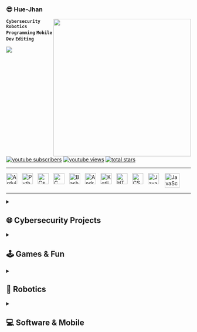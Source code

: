 ### 😎 Hue-Jhan

<img align="right" src="https://github-readme-stats.vercel.app/api?username=Hue-Jhan&show_icons=true&theme=vue&hide=[issues" width="375" />

**`Cybersecurity`** **`Robotics`** **`Programming`** **`Mobile Dev`** **`Editing`**

<p align="left">
  <a href="https://github.com/DenverCoder1/readme-typing-svg">
    <img src="https://readme-typing-svg.demolab.com/?lines=I%20hate%20Javaaaaaaa%F0%9F%92%A5%F0%9F%92%A5%F0%9F%92%A5&font=Fira%20Code&center=true&width=450&height=45&color=00FF00&vCenter=true&pause=1000&size=22" /> </a> 
  <br> </br>
</p>

 <p align="left">
      <a href="https://www.youtube.com/channel/UC8WxmuLXxBXXgc9BnEVT3vg?sub_confirmation=1">
         <img alt="youtube subscribers" title="Subscribe to my YouTube channel" src="https://custom-icon-badges.demolab.com/youtube/channel/subscribers/UC8WxmuLXxBXXgc9BnEVT3vg?color=%23E05D54&label=SUBSCRIBE&logo=video&logoColor=white&style=for-the-badge&labelColor=CE4631"/></a> 
      <a href="https://www.youtube.com/channel/UC8WxmuLXxBXXgc9BnEVT3vg">
         <img alt="youtube views" title="YouTube views" src="https://custom-icon-badges.demolab.com/youtube/channel/views/UC8WxmuLXxBXXgc9BnEVT3vg?color=236ad3&logo=eye&logoColor=white&style=for-the-badge&labelColor=1156ba"/></a> 
      <a href="https://github.com/Hue-Jhan?tab=repositories&sort=stargazers">
         <img alt="total stars" title="Total stars on GitHub" src="https://custom-icon-badges.demolab.com/github/stars/Hue-Jhan?color=%23E2AD2E&style=for-the-badge&labelColor=C79605&logo=star"/></a>
   </p>
   
---
<div style="display: flex; flex-wrap: nowrap;">
    <img align="left" alt="Arduino" width="30px" style="padding-right:10px;" src="https://cdn.jsdelivr.net/gh/devicons/devicon@latest/icons/arduino/arduino-original.svg" />
    <img align="left" alt="Python" width="30px" style="padding-right:10px;" src="https://cdn.jsdelivr.net/gh/devicons/devicon/icons/python/python-plain.svg" />
    <img align="left" alt="C++" width="30px" style="padding-right:10px;" src="https://cdn.jsdelivr.net/gh/devicons/devicon@latest/icons/cplusplus/cplusplus-original.svg" />
    <img align="left" alt="C" width="30px" style="padding-right:10px;" src="https://cdn.jsdelivr.net/gh/devicons/devicon@latest/icons/c/c-original.svg" />
    <img align="left" alt="Bash" width="30px" style="padding-right:10px;" src="https://cdn.jsdelivr.net/gh/devicons/devicon@latest/icons/bash/bash-original.svg" />
    <img align="left" alt="Android" width="30px" style="padding-right:10px;" src="https://cdn.jsdelivr.net/gh/devicons/devicon@latest/icons/android/android-plain.svg" />
    <img align="left" alt="Kotlin" width="30px" style="padding-right:10px;" src="https://cdn.jsdelivr.net/gh/devicons/devicon@latest/icons/kotlin/kotlin-original.svg" />
  <!--  img align="left" alt="Linux" width="30px" style="padding-right:10px;" src="https://cdn.jsdelivr.net/gh/devicons/devicon/icons/linux/linux-original.svg" 
        img align="left" alt="GitHub" width="30px" style="padding-right:10px;" src="https://cdn.jsdelivr.net/gh/devicons/devicon/icons/github/github-original.svg" 
        img src="https://cdn.jsdelivr.net/gh/devicons/devicon@latest/icons/raspberrypi/raspberrypi-original.svg" -->
    <img align="left" alt="HTML" width="30px" style="padding-right:10px;" src="https://cdn.jsdelivr.net/gh/devicons/devicon/icons/html5/html5-plain.svg" />
    <img align="left" alt="CSS" width="30px" style="padding-right:10px;" src="https://cdn.jsdelivr.net/gh/devicons/devicon/icons/css3/css3-plain.svg" />
    <img align="left" alt="JavaScript" width="30px" style="padding-right:10px;" src="https://cdn.jsdelivr.net/gh/devicons/devicon/icons/javascript/javascript-plain.svg" />
    <img align="right" alt="JavaScript" width="40px" style="padding-right:10px;" src="https://simpleicons.org/icons/aliexpress.svg" />
  <br> </br>
</div>

---

<details style="margin-bottom: 1px;" > 
  <summary><h2> 🌐 Cybersecurity Projects </h2></summary>
  <p align="left">
    <a href="https://github.com/Hue-Jhan/Ip-info-Multitool"><img width="278" src="https://denvercoder1-github-readme-stats.vercel.app/api/pin/?username=Hue-Jhan&repo=Ip-info-multitool&theme=vue&title_color=11e208&icon_color=F8D866&show_icons=false" alt="Ip-info-multitool"></a>
    <a href="https://github.com/Hue-Jhan/Encrypted-Trojan-Undetected"><img width="278" src="https://denvercoder1-github-readme-stats.vercel.app/api/pin/?username=Hue-Jhan&repo=Encrypted-Trojan-Undetected&theme=vue&title_color=11e208&icon_color=F8D866&show_icons=false" alt="Ip-info-multitool"></a>
    <a href="https://github.com/Hue-Jhan/Self-Injection-Reverse-Shell-Undetected"><img width="278" src="https://denvercoder1-github-readme-stats.vercel.app/api/pin/?username=Hue-Jhan&repo=Self-Injection-Reverse-Shell-Undetected&theme=vue&title_color=11e208&icon_color=F8D866&show_icons=false" alt="Ip-info-multitool"></a>
    <a href="https://github.com/Hue-Jhan/IP-logger-and-tracker"><img width="278" src="https://denvercoder1-github-readme-stats.vercel.app/api/pin/?username=Hue-Jhan&repo=IP-logger-and-tracker&theme=vue&title_color=11e208&icon_color=F8D866&show_icons=false" alt="Ip-info-multitool"></a>
    <a href="https://github.com/Hue-Jhan/Winrar-Password-Cracker"><img width="278" src="https://denvercoder1-github-readme-stats.vercel.app/api/pin/?username=Hue-Jhan&repo=Winrar-Password-Cracker&theme=vue&title_color=11e208&icon_color=F8D866&show_icons=false" alt="Ip-info-multitool"></a>
  </p>
</details>

<details style="margin-top: 1px;"> 
  <summary><h2> 🕹 Games & Fun </h2></summary>
  <p align="left">
    <a href="https://github.com/Hue-Jhan/Discord-League-Ban-Bot"><img width="278" src="https://denvercoder1-github-readme-stats.vercel.app/api/pin/?username=Hue-Jhan&repo=Discord-League-Ban-Bot&theme=vue&title_color=ea0b1f&icon_color=F8D866&show_icons=false" alt="Ip-info-multitool"></a>
    <a href="https://github.com/Hue-Jhan/Gameboy-in-c"><img width="278" src="https://denvercoder1-github-readme-stats.vercel.app/api/pin/?username=Hue-Jhan&repo=Gameboy-in-c&theme=vue&title_color=ea0b1f&icon_color=F8D866&show_icons=false" alt="Ip-info-multitool"></a>
    <a href="https://github.com/Hue-Jhan/Mastermind-c"><img width="278" src="https://denvercoder1-github-readme-stats.vercel.app/api/pin/?username=Hue-Jhan&repo=Mastermind-c&theme=vue&title_color=ea0b1f&icon_color=F8D866&show_icons=false" alt="Ip-info-multitool"></a>
    <a href="https://github.com/Hue-Jhan/Discord-Free-API-Bot"><img width="278" src="https://denvercoder1-github-readme-stats.vercel.app/api/pin/?username=Hue-Jhan&repo=Discord-Free-API-Bot&theme=vue&title_color=ea0b1f&icon_color=F8D866&show_icons=false" alt="Ip-info-multitool"></a>
    <a href="https://github.com/Hue-Jhan/Connect-4-in-c"><img width="278" src="https://denvercoder1-github-readme-stats.vercel.app/api/pin/?username=Hue-Jhan&repo=Connect-4-in-c&theme=vue&title_color=ea0b1f&icon_color=F8D866&show_icons=false" alt="Ip-info-multitool"></a>
    <a href="https://github.com/Hue-Jhan/Tic-Tac-Toe-C"><img width="278" src="https://denvercoder1-github-readme-stats.vercel.app/api/pin/?username=Hue-Jhan&repo=Tic-Tac-Toe-C&theme=vue&title_color=ea0b1f&icon_color=F8D866&show_icons=false" alt="Ip-info-multitool"></a>
  </p>
</details>

<details> 
  <summary><h2> 🤖 Robotics </h2></summary>
  <p align="left">
    <a href="https://github.com/Hue-Jhan/Arduino-Spider-Bot"><img width="278" src="https://denvercoder1-github-readme-stats.vercel.app/api/pin/?username=Hue-Jhan&repo=Arduino-Spider-Bot&theme=vue&title_color=069df9&icon_color=F8D866&show_icons=false" alt="Ip-info-multitool"></a>
    <a href="https://github.com/Hue-Jhan/Arduino-Taser-Timer"><img width="278" src="https://denvercoder1-github-readme-stats.vercel.app/api/pin/?username=Hue-Jhan&repo=Arduino-Taser-Timer&theme=vue&title_color=069df9&icon_color=F8D866&show_icons=false" alt="Ip-info-multitool"></a>
  </p>
</details>

<details> 
  <summary><h2> 💻 Software & Mobile </h2></summary>
  <p align="left">
    <a href="https://github.com/Hue-Jhan/Rubrica-Telefonica-Completa"><img width="278" src="https://denvercoder1-github-readme-stats.vercel.app/api/pin/?username=Hue-Jhan&repo=Rubrica-Telefonica-Completa&theme=vue&title_color=f59700&icon_color=F8D866&show_icons=false" alt="Ip-info-multitool"></a>
  </p>
</details>
